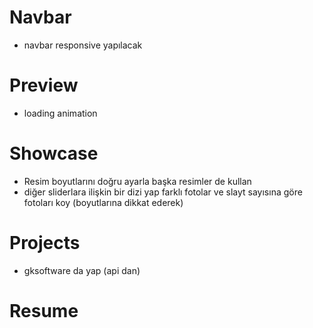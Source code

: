 # Navbar
- navbar responsive yapılacak

# Preview
- loading animation

# Showcase
- Resim boyutlarını doğru ayarla başka resimler de kullan
- diğer sliderlara ilişkin bir dizi yap farklı fotolar ve slayt sayısına göre fotoları koy (boyutlarına dikkat ederek)

# Projects
- gksoftware da yap (api dan)

# Resume